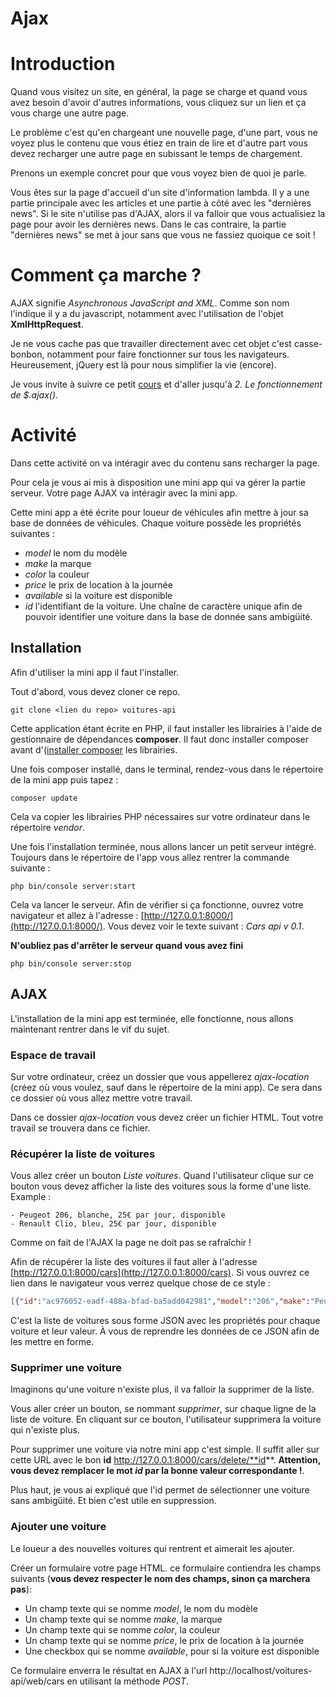 Ajax
=============
# Introduction
Quand vous visitez un site, en général, la page se charge et quand vous avez besoin d'avoir
d'autres informations, vous cliquez sur un lien et ça vous charge une autre page.

Le problème c'est qu'en chargeant une nouvelle page, d'une part, vous ne voyez plus le contenu
que vous étiez en train de lire et d'autre part vous devez recharger une autre page en subissant le temps de
chargement.

Prenons un exemple concret pour que vous voyez bien de quoi je parle.

Vous êtes sur la page d'accueil d'un site d'information lambda. Il y a une partie principale avec les articles et
une partie à côté avec les "dernières news". Si le site n'utilise pas d'AJAX, alors il va falloir que vous actualisiez la page
pour avoir les dernières news. Dans le cas contraire, la partie "dernières news" se met à jour sans que vous ne fassiez quoique ce soit !

# Comment ça marche ?
AJAX signifie *Asynchronous JavaScript and XML*. Comme son nom l'indique il y a du javascript, notamment avec l'utilisation de l'objet **XmlHttpRequest**.

Je ne vous cache pas que travailler directement avec cet objet c'est casse-bonbon, notamment pour faire fonctionner sur tous les navigateurs.
Heureusement, jQuery est là pour nous simplifier la vie (encore).

Je vous invite à suivre ce petit [cours](https://openclassrooms.com/courses/un-site-web-dynamique-avec-jquery/ajax-les-requetes-http-par-l-objet-xmlhttprequest) et d'aller jusqu'à *2. Le fonctionnement de $.ajax()*.

# Activité
Dans cette activité on va intéragir avec du contenu sans recharger la page.

Pour cela je vous ai mis à disposition une mini app qui va gérer la partie serveur. Votre page AJAX va intéragir avec la mini app.

Cette mini app a été écrite pour loueur de véhicules afin mettre à jour sa base de données de véhicules. Chaque voiture possède les propriétés suivantes :

* *model* le nom du modèle
* *make* la marque
* *color* la couleur
* *price* le prix de location à la journée
* *available* si la voiture est disponible
* *id* l'identifiant de la voiture. Une chaîne de caractère unique afin de pouvoir identifier une voiture dans la base de donnée sans ambigüité.

## Installation

Afin d'utiliser la mini app il faut l'installer.

Tout d'abord, vous devez cloner ce repo.

```
git clone <lien du repo> voitures-api
```

Cette application étant écrite en PHP, il faut installer les librairies à l'aide de gestionnaire de dépendances **composer**. Il faut donc installer composer avant d'([installer composer](http://symfony.com/doc/current/cookbook/composer.html) les librairies.

Une fois composer installé, dans le terminal, rendez-vous dans le répertoire de la mini app puis tapez :

```
composer update
```

Cela va copier les librairies PHP nécessaires sur votre ordinateur dans le répertoire *vendor*.

Une fois l'installation terminée, nous allons lancer un petit serveur intégré. Toujours dans le répertoire de l'app vous allez rentrer la commande suivante :

```
php bin/console server:start
```

Cela va lancer le serveur. Afin de vérifier si ça fonctionne, ouvrez votre navigateur et allez à l'adresse : [http://127.0.0.1:8000/](http://127.0.0.1:8000/). Vous devez voir le texte suivant : *Cars api v 0.1*.


**N'oubliez pas d'arrêter le serveur quand vous avez fini**

```
php bin/console server:stop
```

## AJAX

L'installation de la mini app est terminée, elle fonctionne, nous allons maintenant rentrer dans le vif du sujet.

### Espace de travail

Sur votre ordinateur, créez un dossier que vous appellerez *ajax-location* (créez où vous voulez, sauf dans le répertoire de la mini app). Ce sera dans ce dossier où vous allez mettre votre travail.

Dans ce dossier *ajax-location* vous devez créer un fichier HTML. Tout votre travail se trouvera dans ce fichier.

### Récupérer la liste de voitures

Vous allez créer un bouton *Liste voitures*. Quand l'utilisateur clique sur ce bouton vous devez afficher la liste des voitures sous la forme  d'une liste. Example :
```
- Peugeot 206, blanche, 25€ par jour, disponible
- Renault Clio, bleu, 25€ par jour, disponible
```
Comme on fait de l'AJAX la page ne doit pas se rafraîchir !

Afin de récupérer la liste des voitures il faut aller à l'adresse [http://127.0.0.1:8000/cars](http://127.0.0.1:8000/cars). Si vous ouvrez ce lien dans le navigateur vous verrez quelque chose de ce style :
```json
[{"id":"ac976052-eadf-488a-bfad-ba5add042981","model":"206","make":"Peugeot","price":25,"available":true,"color":"white"},{"id":"0c5bffe4-104e-4848-b475-83f66fa89f05","model":"Clio","make":"Renault","price":25,"available":true,"color":"blue"},{"id":"3b3e3334-e665-45b2-bb99-09ee47f22c9e","model":"F430","make":"Ferrari","price":400,"available":true,"color":"red"}]
```

C'est la liste de voitures sous forme JSON avec les propriétés pour chaque voiture et leur valeur. À vous de reprendre les données de ce JSON afin de les mettre en forme.

### Supprimer une voiture
Imaginons qu'une voiture n'existe plus, il va falloir la supprimer de la liste.

Vous aller créer un bouton, se nommant *supprimer*, sur chaque ligne de la liste de voiture. En cliquant sur ce bouton, l'utilisateur supprimera la voiture qui n'existe plus.

Pour supprimer une voiture via notre mini app c'est simple. Il suffit aller sur cette URL avec le bon **id** http://127.0.0.1:8000/cars/delete/**id**. **Attention, vous devez remplacer le mot *id* par la bonne valeur correspondante !**.

Plus haut, je vous ai expliqué que l'id permet de sélectionner une voiture sans ambigüité. Et bien c'est utile en suppression.

### Ajouter une voiture
Le loueur a des nouvelles voitures qui rentrent et aimerait les ajouter.

Créer un formulaire votre page HTML. ce formulaire contiendra les champs suivants (**vous devez respecter le nom des champs, sinon ça marchera pas**):
* Un champ texte qui se nomme *model*, le nom du modèle
* Un champ texte qui se nomme *make*, la marque
* Un champ texte qui se nomme *color*, la couleur
* Un champ texte qui se nomme *price*, le prix de location à la journée
* Une checkbox qui se nomme *available*, pour si la voiture est disponible

Ce formulaire enverra le résultat en AJAX à l'url http://localhost/voitures-api/web/cars en utilisant la méthode *POST*.
